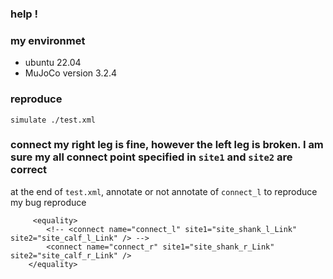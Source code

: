 ### help !
### my environmet
- ubuntu  22.04
- MuJoCo version 3.2.4

### reproduce
 ```
 simulate ./test.xml
 ```
 ### connect my  right leg is fine, however the left leg is broken. I am sure my all connect point specified in ```site1``` and ```site2```  are correct
 at the end of ```test.xml```, annotate or not annotate of ```connect_l``` to reproduce my bug
 reproduce




```
     <equality>
        <!-- <connect name="connect_l" site1="site_shank_l_Link" site2="site_calf_l_Link" /> -->
        <connect name="connect_r" site1="site_shank_r_Link" site2="site_calf_r_Link" />
    </equality> 
```